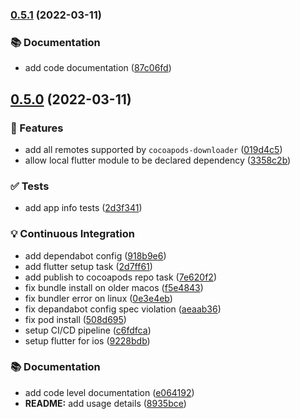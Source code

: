 ### [0.5.1](https://github.com/DartBuild/cocoapods-embed-flutter/compare/v0.5.0...v0.5.1) (2022-03-11)


### 📚 Documentation

* add code documentation ([87c06fd](https://github.com/DartBuild/cocoapods-embed-flutter/commit/87c06fd45d3c63a94cda6ce3ae00a200f412bb2a))

## [0.5.0](https://github.com/DartBuild/cocoapods-embed-flutter/compare/3358c2b251f51154010990b95b7eaa741049d707...v0.5.0) (2022-03-11)


### 🚀 Features

* add all remotes supported by `cocoapods-downloader` ([019d4c5](https://github.com/DartBuild/cocoapods-embed-flutter/commit/019d4c5298eaf52061fbcf6f264102419bc7e51e))
* allow local flutter module to be declared dependency ([3358c2b](https://github.com/DartBuild/cocoapods-embed-flutter/commit/3358c2b251f51154010990b95b7eaa741049d707))


### ✅ Tests

* add app info tests ([2d3f341](https://github.com/DartBuild/cocoapods-embed-flutter/commit/2d3f341299344a16262952bd24306cff479ff74b))


### 💡 Continuous Integration

* add dependabot config ([918b9e6](https://github.com/DartBuild/cocoapods-embed-flutter/commit/918b9e6c1680b91401184289c394f5ba93a80f43))
* add flutter setup task ([2d7ff61](https://github.com/DartBuild/cocoapods-embed-flutter/commit/2d7ff61a1d71b4db4ca10f49a2e03738f9f711aa))
* add publish to cocoapods repo task ([7e620f2](https://github.com/DartBuild/cocoapods-embed-flutter/commit/7e620f24a5b13b126221645b6ec61f5f55b75ea5))
* fix bundle install on older macos ([f5e4843](https://github.com/DartBuild/cocoapods-embed-flutter/commit/f5e484334dfd2d40a132e627524505485a295195))
* fix bundler error on linux ([0e3e4eb](https://github.com/DartBuild/cocoapods-embed-flutter/commit/0e3e4eb505f72564e9b271f0e999ac7af38686a3))
* fix depandabot config spec violation ([aeaab36](https://github.com/DartBuild/cocoapods-embed-flutter/commit/aeaab365f3552848e86b25f2d6b26f79fabe86e0))
* fix pod install ([508d695](https://github.com/DartBuild/cocoapods-embed-flutter/commit/508d6956313ec8f81f36adf9b1c95d5a4eebbbbb))
* setup CI/CD pipeline ([c6fdfca](https://github.com/DartBuild/cocoapods-embed-flutter/commit/c6fdfcac64c7e57a4dc3d4ae2cb517bf745cb6b6))
* setup flutter for ios ([9228bdb](https://github.com/DartBuild/cocoapods-embed-flutter/commit/9228bdbcf673a302d41089d1226d4caf54399265))


### 📚 Documentation

* add code level documentation ([e064192](https://github.com/DartBuild/cocoapods-embed-flutter/commit/e0641922527a814c6635d31b93470367792db084))
* **README:** add usage details ([8935bce](https://github.com/DartBuild/cocoapods-embed-flutter/commit/8935bce01387748e503b0d0f0b64a2573f557bce))

